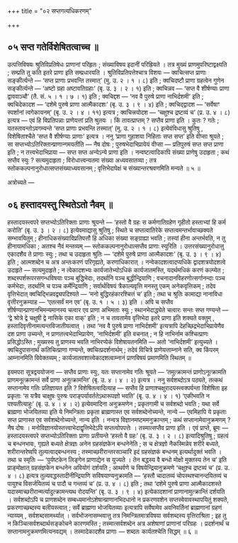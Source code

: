 +++
title = "०२ सप्तगत्यधिकरणम्"

+++

## ०५ सप्त गतेर्विशेषितत्वाच्च ॥

उत्पत्तिविषयः श्रुतिविप्रतिषेधः प्राणानां परिहृतः ; संख्याविषय इदानीं परिह्रियते । तत्र मुख्यं प्राणमुपरिष्टाद्वक्ष्यति ; सम्प्रति तु कति इतरे प्राणा इति सम्प्रधारयति । श्रुतिविप्रतिपत्तेश्चात्र विशयः — क्वचित्सप्त प्राणाः सङ्कीर्त्यन्ते — ‘सप्त प्राणाः प्रभवन्ति तस्मात्’ (मु. उ. २ । १ । ८) इति ; क्वचिदष्टौ प्राणा ग्रहत्वेन गुणेन सङ्कीर्त्यन्ते — ‘अष्टो ग्रहा अष्टावतिग्रहाः’ (बृ. उ. ३ । २ । १) इति ; क्वचिन्नव — ‘सप्त वै शीर्षण्याः प्राणा द्वाववाञ्चौ’ (तै. सं. ५ । १ । ७ । १) इति ; क्वचिद्दश — ‘नव वै पुरुषे प्राणा नाभिर्दशमी’ इति ; क्वचिदेकादश — ‘दशेमे पुरुषे प्राणा आत्मैकादशः’ (बृ. उ. ३ । ९ । ४) इति ; क्वचिद्द्वादश — ‘सर्वेषाꣳ स्पर्शानां त्वगेकायनम्’ (बृ. उ. २ । ४ । ११) इत्यत्र ; क्वचित्त्रयोदश — ‘चक्षुश्च द्रष्टव्यं च’ (प्र. उ. ४ । ८) इत्यत्र — एवं हि विप्रतिपन्नाः प्राणेयत्तां प्रति श्रुतयः । किं तावत्प्राप्तम् ? सप्तैव प्राणा इति । कुतः ? गतेः ; यतस्तावन्तोऽवगम्यन्ते ‘सप्त प्राणाः प्रभवन्ति तस्मात्’ (मु. उ. २ । १ । ८) इत्येवंविधासु श्रुतिषु , विशेषिताश्चैते ‘सप्त वै शीर्षण्याः प्राणाः’ इत्यत्र । ननु ‘प्राणा गुहाशया निहिताः सप्त सप्त’ इति वीप्सा श्रूयते ; सा सप्तभ्योऽतिरिक्तान्प्राणान्गमयतीति — नैष दोषः ; पुरुषभेदाभिप्रायेयं वीप्सा — प्रतिपुरुषं सप्त सप्त प्राणा इति ; न तत्त्वभेदाभिप्राया — सप्त सप्त अन्येऽन्ये प्राणा इति । नन्वष्टत्वादिकापि संख्या प्राणेषु उदाहृता ; कथं सप्तैव स्युः ? सत्यमुदाहृता ; विरोधात्त्वन्यतमा संख्या अध्यवसातव्या ; तत्र स्तोककल्पनानुरोधात्सप्तसंख्याध्यवसानम् ; वृत्तिभेदापेक्षं च संख्यान्तरश्रवणमिति मन्यते ॥ ५ ॥

अत्रोच्यते —

## ०६ हस्तादयस्तु स्थितेऽतो नैवम् ॥

हस्तादयस्त्वपरे सप्तभ्योऽतिरिक्ताः प्राणाः श्रूयन्ते — ‘हस्तो वै ग्रहः स कर्मणातिग्रहेण गृहीतो हस्ताभ्यां हि कर्म करोति’ (बृ. उ. ३ । २ । ८) इत्येवमाद्यासु श्रुतिषु ; स्थिते च सप्तत्वातिरेके सप्तत्वमन्तर्भावाच्छक्यते सम्भावयितुम् ; हीनाधिकसंख्याविप्रतिपत्तौ हि अधिका संख्या सङ्ग्राह्या भवति ; तस्यां हीना अन्तर्भवति, न तु हीनायामधिका ; अतश्च नैवं मन्तव्यम् — स्तोककल्पनानुरोधात्सप्तैव प्राणाः स्युरिति । उत्तरसंख्यानुरोधात्तु एकादशैव ते प्राणाः स्युः ; तथा च उदाहृता श्रुतिः — ‘दशेमे पुरुषे प्राणा आत्मैकादशः’ (बृ. उ. ३ । ९ । ४) इति ; आत्मशब्देन च अत्र अन्तःकरणं परिगृह्यते, करणाधिकारात् । नन्वेकादशत्वादप्यधिके द्वादशत्रयोदशत्वे उदाहृते — सत्यमुदाहृते ; न त्वेकादशभ्यः कार्यजातेभ्योऽधिकं कार्यजातमस्ति, यदर्थमधिकं करणं कल्प्येत ; शब्दस्पर्शरूपरसगन्धविषयाः पञ्च बुद्धिभेदाः, तदर्थानि पञ्च बुद्धीन्द्रियाणि ; वचनादानविहरणोत्सर्गानन्दाः पञ्च कर्मभेदाः, तदर्थानि च पञ्च कर्मेन्द्रियाणि ; सर्वार्थविषयं त्रैकाल्यवृत्ति मनस्तु एकम् अनेकवृत्तिकम् ; तदेव वृत्तिभेदात् क्वचिद्भिन्नवद्व्यपदिश्यते — ‘मनो बुद्धिरहंकारश्चित्तं च’ इति ; तथा च श्रुतिः कामाद्या नानाविधा वृत्तीरनुक्रम्याह — ‘एतत्सर्वं मन एव’ (बृ. उ. १ । ५ । ३) इति । अपि च सप्तैव शीर्षण्यान्प्राणानभिमन्यमानस्य चत्वार एव प्राणा अभिमताः स्युः ; स्थानभेदाद्ध्येते चत्वारः सन्तः सप्त गण्यन्ते — ‘द्वे श्रोत्रे द्वे चक्षुषी द्वे नासिके एका वाक्’ इति ; न च तावतामेव वृत्तिभेदा इतरे प्राणा इति शक्यते वक्तुम् , हस्तादिवृत्तीनामत्यन्तविजातीयत्वात् । तथा ‘नव वै पुरुषे प्राणा नाभिर्दशमी’ इत्यत्रापि देहच्छिद्रभेदाभिप्रायेणैव दश प्राणा उच्यन्ते, न प्राणतत्त्वभेदाभिप्रायेण, ‘नाभिर्दशमी’ इति वचनात् ; न हि नाभिर्नाम कश्चित्प्राणः प्रसिद्धोऽस्ति ; मुख्यस्य तु प्राणस्य भवति नाभिरप्येकं विशेषायतनमिति — अतो ‘नाभिर्दशमी’ इत्युच्यते । क्वचिदुपासनार्थं कतिचित्प्राणा गण्यन्ते, क्वचित्प्रदर्शनार्थम् ; तदेवं विचित्रे प्राणेयत्ताम्नाने सति, क्व किंपरम् आम्नानमिति विवेक्तव्यम् ; कार्यजातवशात्त्वेकादशत्वाम्नानं प्राणविषयं प्रमाणमिति स्थितम् ॥

इयमपरा सूत्रद्वययोजना — सप्तैव प्राणाः स्युः, यतः सप्तानामेव गतिः श्रूयते — ‘तमुत्क्रामन्तं प्राणोऽनूत्क्रामति प्राणमनूत्क्रामन्तं सर्वे प्राणा अनूत्क्रामन्ति’ (बृ. उ. ४ । ४ । २) इत्यत्र । ननु सर्वशब्दोऽत्र पठ्यते, तत्कथं सप्तानामेव गतिः प्रतिज्ञायत इति ? विशेषितत्वादित्याह — सप्तैव हि प्राणाश्चक्षुरादयस्त्वक्पर्यन्ता विशेषिता इह प्रकृताः ‘स यत्रैव चाक्षुषः पुरुषः पराङ्पर्यावर्ततेऽथारूपज्ञो भवति’ (बृ. उ. ४ । ४ । १) ‘एकीभवति न पश्यतीत्याहुः’ (बृ. उ. ४ । ४ । २) इत्येवमादिना अनुक्रमणेन ; प्रकृतगामी च सर्वशब्दो भवति ; यथा सर्वे ब्राह्मणा भोजयितव्या इति ये निमन्त्रिताः प्रकृता ब्राह्मणास्त एव सर्वशब्देनोच्यन्ते, नान्ये — एवमिहापि ये प्रकृताः सप्त प्राणास्त एव सर्वशब्देनोच्यन्ते, नान्य इति । नन्वत्र विज्ञानमष्टममनुक्रान्तम् ; कथं सप्तानामेवानुक्रमणम् ? नैष दोषः । मनोविज्ञानयोस्तत्त्वाभेदाद्वृत्तिभेदेऽपि सप्तत्वोपपत्तेः । तस्मात्सप्तैव प्राणा इति । एवं प्राप्ते, ब्रूमः — हस्तादयस्त्वपरे सप्तभ्योऽतिरिक्ताः प्राणाः प्रतीयन्ते ‘हस्तो वै ग्रहः’ (बृ. उ. ३ । २ । ८) इत्यादिश्रुतिषु ; ग्रहत्वं च बन्धनभावः, गृह्यते बध्यते क्षेत्रज्ञः अनेन ग्रहसंज्ञकेन बन्धनेनेति ; स च क्षेत्रज्ञो नैकस्मिन्नेव शरीरे बध्यते, शरीरान्तरेष्वपि तुल्यत्वाद्बन्धनस्य ; तस्माच्छरीरान्तरसञ्चारि इदं ग्रहसंज्ञकं बन्धनम् इत्यर्थादुक्तं भवति । तथा च स्मृतिः — ‘पुर्यष्टकेन लिङ्गेन प्राणाद्येन स युज्यते । तेन बद्धस्य वै बन्धो मोक्षो मुक्तस्य तेन च’ इति प्राङ्मोक्षात् ग्रहसंज्ञकेन बन्धनेन अवियोगं दर्शयति ; आथर्वणे च विषयेन्द्रियानुक्रमणे ‘चक्षुश्च द्रष्टव्यं च’ (प्र. उ. ४ । ८) इत्यत्र तुल्यवद्धस्तादीनीन्द्रियाणि सविषयाण्यनुक्रामति — ‘हस्तौ चादातव्यं चोपस्थश्चानन्दयितव्यं च पायुश्च विसर्जयितव्यं च पादौ च गन्तव्यं च’ (प्र. उ. ४ । ८) इति ; तथा ‘दशेमे पुरुषे प्राणा आत्मैकादशस्ते यदास्माच्छरीरान्मर्त्यादुत्क्रामन्त्यथ रोदयन्ति’ (बृ. उ. ३ । ९ । ४) इत्येकादशानां प्राणानामुत्क्रान्तिं दर्शयति । सर्वशब्दोऽपि च प्राणशब्देन सम्बध्यमानोऽशेषान्प्राणानभिदधानो न प्रकरणवशेन सप्तस्वेवावस्थापयितुं शक्यते, प्रकरणाच्छब्दस्य बलीयस्त्वात् ; सर्वे ब्राह्मणा भोजयितव्याः इत्यत्रापि सर्वेषामेव अवनिवर्तिनां ब्राह्मणानां ग्रहणं न्याय्यम् , सर्वशब्दसामर्थ्यात् । सर्वभोजनासम्भवात्तु तत्र निमन्त्रितमात्रविषया सर्वशब्दस्य वृत्तिराश्रिता ; इह तु न किञ्चित्सर्वशब्दार्थसङ्कोचने कारणमस्ति ; तस्मात्सर्वशब्देन अत्र अशेषाणां प्राणानां परिग्रहः । प्रदर्शनार्थं च सप्तानामनुक्रमणमित्यनवद्यम् । तस्मादेकादशैव प्राणाः — शब्दतः कार्यतश्चेति सिद्धम् ॥ ६ ॥
